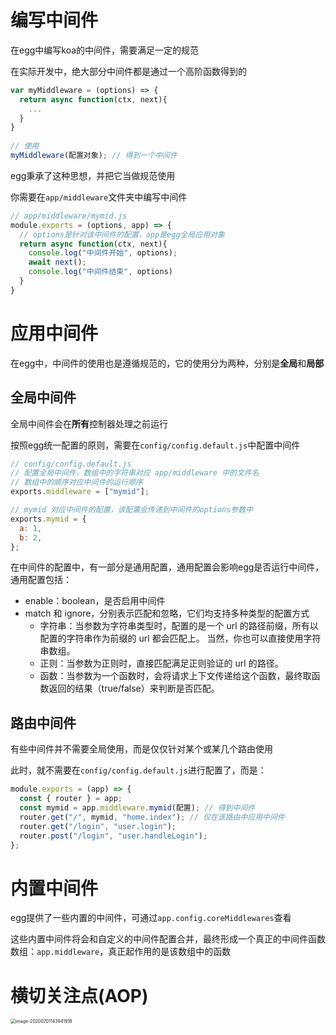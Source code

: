 # 编写中间件

在egg中编写koa的中间件，需要满足一定的规范

在实际开发中，绝大部分中间件都是通过一个高阶函数得到的

```js
var myMiddleware = (options) => {
  return async function(ctx, next){
    ...
  }
}
  
// 使用
myMiddleware(配置对象); // 得到一个中间件
```

egg秉承了这种思想，并把它当做规范使用

你需要在`app/middleware`文件夹中编写中间件

```js
// app/middleware/mymid.js
module.exports = (options, app) => {
  // options是针对该中间件的配置，app是egg全局应用对象
  return async function(ctx, next){
    console.log("中间件开始", options);
    await next();
    console.log("中间件结束", options)
  }
}
```



# 应用中间件

在egg中，中间件的使用也是遵循规范的，它的使用分为两种，分别是**全局**和**局部**

## 全局中间件

全局中间件会在**所有**控制器处理之前运行

按照egg统一配置的原则，需要在`config/config.default.js`中配置中间件

```js
// config/config.default.js
// 配置全局中间件，数组中的字符串对应 app/middleware 中的文件名
// 数组中的顺序对应中间件的运行顺序
exports.middleware = ["mymid"];

// mymid 对应中间件的配置，该配置会传递到中间件的options参数中
exports.mymid = {
  a: 1,
  b: 2,
};
```

在中间件的配置中，有一部分是通用配置，通用配置会影响egg是否运行中间件，通用配置包括：

- enable：boolean，是否启用中间件
- match 和 ignore，分别表示匹配和忽略，它们均支持多种类型的配置方式
  - 字符串：当参数为字符串类型时，配置的是一个 url 的路径前缀，所有以配置的字符串作为前缀的 url 都会匹配上。 当然，你也可以直接使用字符串数组。
  - 正则：当参数为正则时，直接匹配满足正则验证的 url 的路径。
  - 函数：当参数为一个函数时，会将请求上下文传递给这个函数，最终取函数返回的结果（true/false）来判断是否匹配。

## 路由中间件

有些中间件并不需要全局使用，而是仅仅针对某个或某几个路由使用

此时，就不需要在`config/config.default.js`进行配置了，而是：

```js
module.exports = (app) => {
  const { router } = app;
  const mymid = app.middleware.mymid(配置); // 得到中间件
  router.get("/", mymid, "home.index"); // 仅在该路由中应用中间件
  router.get("/login", "user.login");
  router.post("/login", "user.handleLogin");
};
```

# 内置中间件

egg提供了一些内置的中间件，可通过`app.config.coreMiddlewares`查看

这些内置中间件将会和自定义的中间件配置合并，最终形成一个真正的中间件函数数组：`app.middleware`，真正起作用的是该数组中的函数



# 横切关注点(AOP)

<img src="http://mdrs.yuanjin.tech/img/20200701143941.png" alt="image-20200701143941918" style="zoom:50%;" />